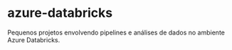 # azure-databricks
Pequenos projetos envolvendo pipelines e análises de dados no ambiente Azure Databricks.

